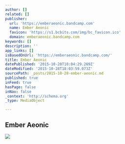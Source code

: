 ```yaml
---
author: []
related: []
publisher:
  url: 'https://emberaeonic.bandcamp.com'
  name: Ember Aeonic
  favicon: 'https://s1.bcbits.com/img/bc_favicon.ico'
  domain: emberaeonic.bandcamp.com
keywords: []
description: ''
app_links: []
isBasedOnUrl: 'https://emberaeonic.bandcamp.com/'
title: Ember Aeonic
datePublished: '2015-10-28T18:04:29.269Z'
dateModified: '2015-10-28T18:03:59.073Z'
sourcePath: _posts/2015-10-28-ember-aeonic.md
published: true
inFeed: true
hasPage: false
inNav: false
_context: 'http://schema.org'
_type: MediaObject

---
```

<article style=""><h1>Ember Aeonic</h1><p></p><img src="https://f1.bcbits.com/img/a0472144868_2.jpg" /></article>